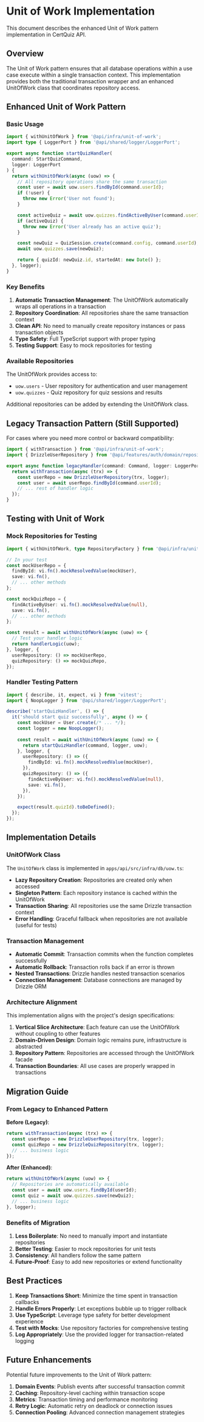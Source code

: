 # Unit of Work Implementation

This document describes the enhanced Unit of Work pattern implementation in CertQuiz API.

## Overview

The Unit of Work pattern ensures that all database operations within a use case execute within a single transaction context. This implementation provides both the traditional transaction wrapper and an enhanced UnitOfWork class that coordinates repository access.

## Enhanced Unit of Work Pattern

### Basic Usage

```typescript
import { withUnitOfWork } from '@api/infra/unit-of-work';
import type { LoggerPort } from '@api/shared/logger/LoggerPort';

export async function startQuizHandler(
  command: StartQuizCommand,
  logger: LoggerPort
) {
  return withUnitOfWork(async (uow) => {
    // All repository operations share the same transaction
    const user = await uow.users.findById(command.userId);
    if (!user) {
      throw new Error('User not found');
    }

    const activeQuiz = await uow.quizzes.findActiveByUser(command.userId);
    if (activeQuiz) {
      throw new Error('User already has an active quiz');
    }

    const newQuiz = QuizSession.create(command.config, command.userId);
    await uow.quizzes.save(newQuiz);

    return { quizId: newQuiz.id, startedAt: new Date() };
  }, logger);
}
```

### Key Benefits

1. **Automatic Transaction Management**: The UnitOfWork automatically wraps all operations in a transaction
2. **Repository Coordination**: All repositories share the same transaction context
3. **Clean API**: No need to manually create repository instances or pass transaction objects
4. **Type Safety**: Full TypeScript support with proper typing
5. **Testing Support**: Easy to mock repositories for testing

### Available Repositories

The UnitOfWork provides access to:
- `uow.users` - User repository for authentication and user management
- `uow.quizzes` - Quiz repository for quiz sessions and results

Additional repositories can be added by extending the UnitOfWork class.

## Legacy Transaction Pattern (Still Supported)

For cases where you need more control or backward compatibility:

```typescript
import { withTransaction } from '@api/infra/unit-of-work';
import { DrizzleUserRepository } from '@api/features/auth/domain/repositories/DrizzleUserRepository';

export async function legacyHandler(command: Command, logger: LoggerPort) {
  return withTransaction(async (trx) => {
    const userRepo = new DrizzleUserRepository(trx, logger);
    const user = await userRepo.findById(command.userId);
    // ... rest of handler logic
  });
}
```

## Testing with Unit of Work

### Mock Repositories for Testing

```typescript
import { withUnitOfWork, type RepositoryFactory } from '@api/infra/unit-of-work';

// In your test
const mockUserRepo = {
  findById: vi.fn().mockResolvedValue(mockUser),
  save: vi.fn(),
  // ... other methods
};

const mockQuizRepo = {
  findActiveByUser: vi.fn().mockResolvedValue(null),
  save: vi.fn(),
  // ... other methods
};

const result = await withUnitOfWork(async (uow) => {
  // Test your handler logic
  return handlerLogic(uow);
}, logger, {
  userRepository: () => mockUserRepo,
  quizRepository: () => mockQuizRepo,
});
```

### Handler Testing Pattern

```typescript
import { describe, it, expect, vi } from 'vitest';
import { NoopLogger } from '@api/shared/logger/LoggerPort';

describe('startQuizHandler', () => {
  it('should start quiz successfully', async () => {
    const mockUser = User.create(/* ... */);
    const logger = new NoopLogger();
    
    const result = await withUnitOfWork(async (uow) => {
      return startQuizHandler(command, logger, uow);
    }, logger, {
      userRepository: () => ({
        findById: vi.fn().mockResolvedValue(mockUser),
      }),
      quizRepository: () => ({
        findActiveByUser: vi.fn().mockResolvedValue(null),
        save: vi.fn(),
      }),
    });

    expect(result.quizId).toBeDefined();
  });
});
```

## Implementation Details

### UnitOfWork Class

The `UnitOfWork` class is implemented in `apps/api/src/infra/db/uow.ts`:

- **Lazy Repository Creation**: Repositories are created only when accessed
- **Singleton Pattern**: Each repository instance is cached within the UnitOfWork
- **Transaction Sharing**: All repositories use the same Drizzle transaction context
- **Error Handling**: Graceful fallback when repositories are not available (useful for tests)

### Transaction Management

- **Automatic Commit**: Transaction commits when the function completes successfully
- **Automatic Rollback**: Transaction rolls back if an error is thrown
- **Nested Transactions**: Drizzle handles nested transaction scenarios
- **Connection Management**: Database connections are managed by Drizzle ORM

### Architecture Alignment

This implementation aligns with the project's design specifications:

1. **Vertical Slice Architecture**: Each feature can use the UnitOfWork without coupling to other features
2. **Domain-Driven Design**: Domain logic remains pure, infrastructure is abstracted
3. **Repository Pattern**: Repositories are accessed through the UnitOfWork facade
4. **Transaction Boundaries**: All use cases are properly wrapped in transactions

## Migration Guide

### From Legacy to Enhanced Pattern

**Before (Legacy)**:
```typescript
return withTransaction(async (trx) => {
  const userRepo = new DrizzleUserRepository(trx, logger);
  const quizRepo = new DrizzleQuizRepository(trx, logger);
  // ... business logic
});
```

**After (Enhanced)**:
```typescript
return withUnitOfWork(async (uow) => {
  // Repositories are automatically available
  const user = await uow.users.findById(userId);
  const quiz = await uow.quizzes.save(newQuiz);
  // ... business logic
}, logger);
```

### Benefits of Migration

1. **Less Boilerplate**: No need to manually import and instantiate repositories
2. **Better Testing**: Easier to mock repositories for unit tests
3. **Consistency**: All handlers follow the same pattern
4. **Future-Proof**: Easy to add new repositories or extend functionality

## Best Practices

1. **Keep Transactions Short**: Minimize the time spent in transaction callbacks
2. **Handle Errors Properly**: Let exceptions bubble up to trigger rollback
3. **Use TypeScript**: Leverage type safety for better development experience
4. **Test with Mocks**: Use repository factories for comprehensive testing
5. **Log Appropriately**: Use the provided logger for transaction-related logging

## Future Enhancements

Potential future improvements to the Unit of Work pattern:

1. **Domain Events**: Publish events after successful transaction commit
2. **Caching**: Repository-level caching within transaction scope
3. **Metrics**: Transaction timing and performance monitoring
4. **Retry Logic**: Automatic retry on deadlock or connection issues
5. **Connection Pooling**: Advanced connection management strategies